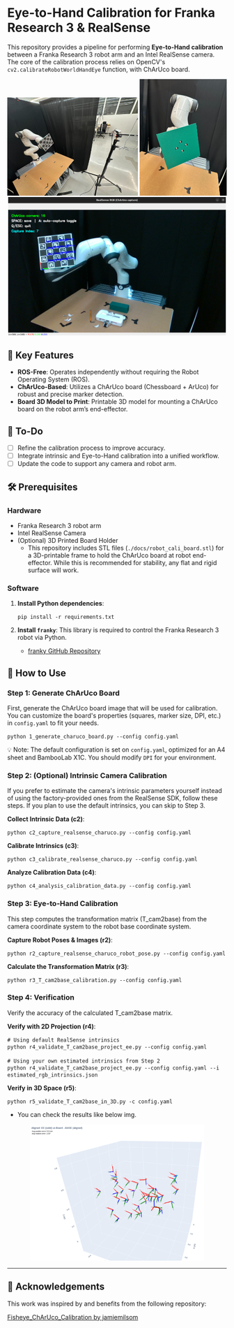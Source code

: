 # Eye-to-Hand Calibration for Franka Research 3 & RealSense

This repository provides a pipeline for performing **Eye-to-Hand calibration** between a Franka Research 3 robot arm and an Intel RealSense camera. The core of the calibration process relies on OpenCV's `cv2.calibrateRobotWorldHandEye` function, with ChArUco board.

<div align="center">
  <img src="docs/env_img.jpg" width="300">
  <img src="docs/attached_3d_printing.jpg" width="200">
  <img src="docs/collecting_pose.png" width="500">
</div>

## 🌟 Key Features

* **ROS-Free**: Operates independently without requiring the Robot Operating System (ROS).
* **ChArUco-Based**: Utilizes a ChArUco board (Chessboard + ArUco) for robust and precise marker detection.
* **Board 3D Model to Print**: Printable 3D model for mounting a ChArUco board on the robot arm’s end-effector.

## 📅 To-Do
- [ ] Refine the calibration process to improve accuracy.
- [ ] Integrate intrinsic and Eye-to-Hand calibration into a unified workflow.
- [ ] Update the code to support any camera and robot arm.

## 🛠️ Prerequisites

### Hardware
* Franka Research 3 robot arm
* Intel RealSense Camera
* (Optional) 3D Printed Board Holder
    - This repository includes STL files (`./docs/robot_cali_board.stl`) for a 3D-printable frame to hold the ChArUco board at robot end-effector. While this is recommended for stability, any flat and rigid surface will work.


### Software
1.  **Install Python dependencies**:
    ```shell
    pip install -r requirements.txt
    ```

2.  **Install `franky`**:
    This library is required to control the Franka Research 3 robot via Python.
    * [franky GitHub Repository](https://github.com/TimSchneider42/franky)


## 🚀 How to Use


### Step 1: Generate ChArUco Board
First, generate the ChArUco board image that will be used for calibration. You can customize the board's properties (squares, marker size, DPI, etc.) in `config.yaml` to fit your needs.

```shell
python 1_generate_charuco_board.py --config config.yaml
```
💡 Note: The default configuration is set on `config.yaml`, optimized for an A4 sheet and BambooLab X1C. You should modify `DPI` for your environment.

### Step 2: (Optional) Intrinsic Camera Calibration
If you prefer to estimate the camera's intrinsic parameters yourself instead of using the factory-provided ones from the RealSense SDK, follow these steps. If you plan to use the default intrinsics, you can skip to Step 3.

**Collect Intrinsic Data (c2)**:
```shell
python c2_capture_realsense_charuco.py --config config.yaml
```

**Calibrate Intrinsics (c3)**:
```shell
python c3_calibrate_realsense_charuco.py --config config.yaml
```

**Analyze Calibration Data (c4)**:
```shell
python c4_analysis_calibration_data.py --config config.yaml
```

### Step 3: Eye-to-Hand Calibration
This step computes the transformation matrix (T_cam2base) from the camera coordinate system to the robot base coordinate system.

**Capture Robot Poses & Images (r2)**:
```shell
python r2_capture_realsense_charuco_robot_pose.py --config config.yaml
```

**Calculate the Transformation Matrix (r3)**:
```shell
python r3_T_cam2base_calibration.py --config config.yaml
```

### Step 4: Verification
Verify the accuracy of the calculated T_cam2base matrix.

**Verify with 2D Projection (r4)**:
```shell
# Using default RealSense intrinsics
python r4_validate_T_cam2base_project_ee.py --config config.yaml 

# Using your own estimated intrinsics from Step 2
python r4_validate_T_cam2base_project_ee.py --config config.yaml --i estimated_rgb_intrinsics.json
```

**Verify in 3D Space (r5)**:
```shell
python r5_validate_T_cam2base_in_3D.py -c config.yaml
```
- You can check the results like below img.
<p align="center">
  <img src="docs/T_cam2base_result.png" width="400">
</p>

---

## 🙏 Acknowledgements
This work was inspired by and benefits from the following repository:

[Fisheye_ChArUco_Calibration by jamiemilsom](https://github.com/jamiemilsom/Fisheye_ChArUco_Calibration)